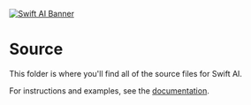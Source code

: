 [![Swift AI Banner](https://github.com/collinhundley/Swift-AI/blob/master/SiteAssets/Banner.png?raw=true)](https://github.com/collinhundley/Swift-AI#care-enough-to-donate)

# Source

This folder is where you'll find all of the source files for Swift AI.

For instructions and examples, see the [documentation](https://github.com/collinhundley/Swift-AI/blob/master/Documentation/README.md).
